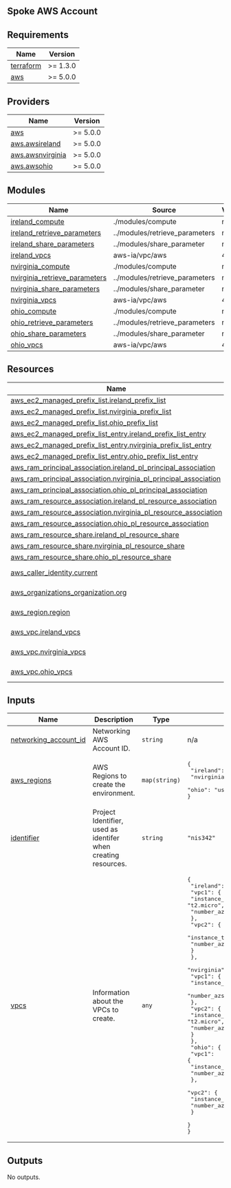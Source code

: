 <!-- BEGIN_TF_DOCS -->
## Spoke AWS Account

## Requirements

| Name | Version |
|------|---------|
| <a name="requirement_terraform"></a> [terraform](#requirement\_terraform) | >= 1.3.0 |
| <a name="requirement_aws"></a> [aws](#requirement\_aws) | >= 5.0.0 |

## Providers

| Name | Version |
|------|---------|
| <a name="provider_aws"></a> [aws](#provider\_aws) | >= 5.0.0 |
| <a name="provider_aws.awsireland"></a> [aws.awsireland](#provider\_aws.awsireland) | >= 5.0.0 |
| <a name="provider_aws.awsnvirginia"></a> [aws.awsnvirginia](#provider\_aws.awsnvirginia) | >= 5.0.0 |
| <a name="provider_aws.awsohio"></a> [aws.awsohio](#provider\_aws.awsohio) | >= 5.0.0 |

## Modules

| Name | Source | Version |
|------|--------|---------|
| <a name="module_ireland_compute"></a> [ireland\_compute](#module\_ireland\_compute) | ./modules/compute | n/a |
| <a name="module_ireland_retrieve_parameters"></a> [ireland\_retrieve\_parameters](#module\_ireland\_retrieve\_parameters) | ../modules/retrieve_parameters | n/a |
| <a name="module_ireland_share_parameters"></a> [ireland\_share\_parameters](#module\_ireland\_share\_parameters) | ../modules/share_parameter | n/a |
| <a name="module_ireland_vpcs"></a> [ireland\_vpcs](#module\_ireland\_vpcs) | aws-ia/vpc/aws | 4.4.2 |
| <a name="module_nvirginia_compute"></a> [nvirginia\_compute](#module\_nvirginia\_compute) | ./modules/compute | n/a |
| <a name="module_nvirginia_retrieve_parameters"></a> [nvirginia\_retrieve\_parameters](#module\_nvirginia\_retrieve\_parameters) | ../modules/retrieve_parameters | n/a |
| <a name="module_nvirginia_share_parameters"></a> [nvirginia\_share\_parameters](#module\_nvirginia\_share\_parameters) | ../modules/share_parameter | n/a |
| <a name="module_nvirginia_vpcs"></a> [nvirginia\_vpcs](#module\_nvirginia\_vpcs) | aws-ia/vpc/aws | 4.4.2 |
| <a name="module_ohio_compute"></a> [ohio\_compute](#module\_ohio\_compute) | ./modules/compute | n/a |
| <a name="module_ohio_retrieve_parameters"></a> [ohio\_retrieve\_parameters](#module\_ohio\_retrieve\_parameters) | ../modules/retrieve_parameters | n/a |
| <a name="module_ohio_share_parameters"></a> [ohio\_share\_parameters](#module\_ohio\_share\_parameters) | ../modules/share_parameter | n/a |
| <a name="module_ohio_vpcs"></a> [ohio\_vpcs](#module\_ohio\_vpcs) | aws-ia/vpc/aws | 4.4.2 |

## Resources

| Name | Type |
|------|------|
| [aws_ec2_managed_prefix_list.ireland_prefix_list](https://registry.terraform.io/providers/hashicorp/aws/latest/docs/resources/ec2_managed_prefix_list) | resource |
| [aws_ec2_managed_prefix_list.nvirginia_prefix_list](https://registry.terraform.io/providers/hashicorp/aws/latest/docs/resources/ec2_managed_prefix_list) | resource |
| [aws_ec2_managed_prefix_list.ohio_prefix_list](https://registry.terraform.io/providers/hashicorp/aws/latest/docs/resources/ec2_managed_prefix_list) | resource |
| [aws_ec2_managed_prefix_list_entry.ireland_prefix_list_entry](https://registry.terraform.io/providers/hashicorp/aws/latest/docs/resources/ec2_managed_prefix_list_entry) | resource |
| [aws_ec2_managed_prefix_list_entry.nvirginia_prefix_list_entry](https://registry.terraform.io/providers/hashicorp/aws/latest/docs/resources/ec2_managed_prefix_list_entry) | resource |
| [aws_ec2_managed_prefix_list_entry.ohio_prefix_list_entry](https://registry.terraform.io/providers/hashicorp/aws/latest/docs/resources/ec2_managed_prefix_list_entry) | resource |
| [aws_ram_principal_association.ireland_pl_principal_association](https://registry.terraform.io/providers/hashicorp/aws/latest/docs/resources/ram_principal_association) | resource |
| [aws_ram_principal_association.nvirginia_pl_principal_association](https://registry.terraform.io/providers/hashicorp/aws/latest/docs/resources/ram_principal_association) | resource |
| [aws_ram_principal_association.ohio_pl_principal_association](https://registry.terraform.io/providers/hashicorp/aws/latest/docs/resources/ram_principal_association) | resource |
| [aws_ram_resource_association.ireland_pl_resource_association](https://registry.terraform.io/providers/hashicorp/aws/latest/docs/resources/ram_resource_association) | resource |
| [aws_ram_resource_association.nvirginia_pl_resource_association](https://registry.terraform.io/providers/hashicorp/aws/latest/docs/resources/ram_resource_association) | resource |
| [aws_ram_resource_association.ohio_pl_resource_association](https://registry.terraform.io/providers/hashicorp/aws/latest/docs/resources/ram_resource_association) | resource |
| [aws_ram_resource_share.ireland_pl_resource_share](https://registry.terraform.io/providers/hashicorp/aws/latest/docs/resources/ram_resource_share) | resource |
| [aws_ram_resource_share.nvirginia_pl_resource_share](https://registry.terraform.io/providers/hashicorp/aws/latest/docs/resources/ram_resource_share) | resource |
| [aws_ram_resource_share.ohio_pl_resource_share](https://registry.terraform.io/providers/hashicorp/aws/latest/docs/resources/ram_resource_share) | resource |
| [aws_caller_identity.current](https://registry.terraform.io/providers/hashicorp/aws/latest/docs/data-sources/caller_identity) | data source |
| [aws_organizations_organization.org](https://registry.terraform.io/providers/hashicorp/aws/latest/docs/data-sources/organizations_organization) | data source |
| [aws_region.region](https://registry.terraform.io/providers/hashicorp/aws/latest/docs/data-sources/region) | data source |
| [aws_vpc.ireland_vpcs](https://registry.terraform.io/providers/hashicorp/aws/latest/docs/data-sources/vpc) | data source |
| [aws_vpc.nvirginia_vpcs](https://registry.terraform.io/providers/hashicorp/aws/latest/docs/data-sources/vpc) | data source |
| [aws_vpc.ohio_vpcs](https://registry.terraform.io/providers/hashicorp/aws/latest/docs/data-sources/vpc) | data source |

## Inputs

| Name | Description | Type | Default | Required |
|------|-------------|------|---------|:--------:|
| <a name="input_networking_account_id"></a> [networking\_account\_id](#input\_networking\_account\_id) | Networking AWS Account ID. | `string` | n/a | yes |
| <a name="input_aws_regions"></a> [aws\_regions](#input\_aws\_regions) | AWS Regions to create the environment. | `map(string)` | <pre>{<br>  "ireland": "eu-west-1",<br>  "nvirginia": "us-east-1",<br>  "ohio": "us-east-2"<br>}</pre> | no |
| <a name="input_identifier"></a> [identifier](#input\_identifier) | Project Identifier, used as identifer when creating resources. | `string` | `"nis342"` | no |
| <a name="input_vpcs"></a> [vpcs](#input\_vpcs) | Information about the VPCs to create. | `any` | <pre>{<br>  "ireland": {<br>    "vpc1": {<br>      "instance_type": "t2.micro",<br>      "number_azs": 2<br>    },<br>    "vpc2": {<br>      "instance_type": "t2.micro",<br>      "number_azs": 2<br>    }<br>  },<br>  "nvirginia": {<br>    "vpc1": {<br>      "instance_type": "t2.micro",<br>      "number_azs": 2<br>    },<br>    "vpc2": {<br>      "instance_type": "t2.micro",<br>      "number_azs": 2<br>    }<br>  },<br>  "ohio": {<br>    "vpc1": {<br>      "instance_type": "t2.micro",<br>      "number_azs": 2<br>    },<br>    "vpc2": {<br>      "instance_type": "t2.micro",<br>      "number_azs": 2<br>    }<br>  }<br>}</pre> | no |

## Outputs

No outputs.
<!-- END_TF_DOCS -->